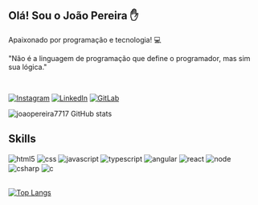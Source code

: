 ## Olá! Sou o João Pereira ✋

Apaixonado por programação e tecnologia! 💻

"Não é a linguagem de programação que define o programador, mas sim sua lógica."

<br/>

[![Instagram](https://img.shields.io/badge/Instagram-E4405F?style=for-the-badge&logo=instagram&logoColor=white)](https://www.instagram.com/joaopereira7717/)
[![LinkedIn](https://img.shields.io/badge/LinkedIn-0077B5?style=for-the-badge&logo=linkedin&logoColor=white)](https://www.linkedin.com/in/jo%C3%A3o-pereira-18b918209/)
[![GitLab](https://img.shields.io/badge/GitLab-330F63?style=for-the-badge&logo=gitlab&logoColor=white)](https://gitlab.com/joaoPereira7717)

![joaopereira7717 GitHub stats](https://github-readme-stats.vercel.app/api?username=joaopereira7717&show_icons=true&theme=gruvbox )

## Skills

<div style="display: inline_bolck">
    <img align="center" alt="html5" src="https://img.shields.io/badge/HTML5-E34F26?style=for-the-badge&logo=html5&logoColor=white"/>
    <img align="center" alt="css" src="https://img.shields.io/badge/CSS3-1572B6?style=for-the-badge&logo=css3&logoColor=white"/>
    <img align="center" alt="javascript" src="https://img.shields.io/badge/JavaScript-F7DF1E?style=for-the-badge&logo=javascript&logoColor=black"/>
    <img align="center" alt="typescript" src="https://img.shields.io/badge/TypeScript-007ACC?style=for-the-badge&logo=typescript&logoColor=white"/>
    <img align="center" alt="angular" src="https://img.shields.io/badge/Angular-DD0031?style=for-the-badge&logo=angular&logoColor=white"/>
    <img align="center" alt="react" src="https://img.shields.io/badge/React-20232A?style=for-the-badge&logo=react&logoColor=61DAFB"/>
    <img align="center" alt="node" src="https://img.shields.io/badge/Node.js-43853D?style=for-the-badge&logo=node.js&logoColor=white"/>
    <img align="center" alt="csharp" src="https://img.shields.io/badge/C%23-239120?style=for-the-badge&logo=c-sharp&logoColor=white"/>
    <img align="center" alt="c" src="https://img.shields.io/badge/C-00599C?style=for-the-badge&logo=c&logoColor=white"/>
</div><br/>

[![Top Langs](https://github-readme-stats.vercel.app/api/top-langs/?username=joaopereira7717&layout=compact)](https://github.com/joaopereira7717/github-readme-stats)
